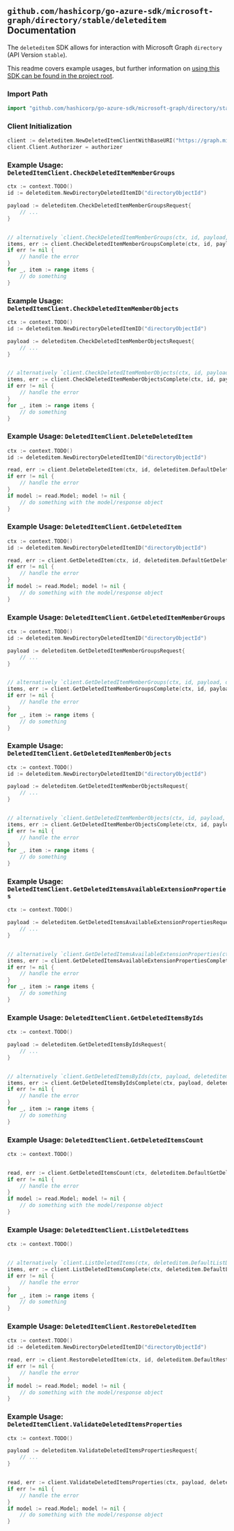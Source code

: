 
## `github.com/hashicorp/go-azure-sdk/microsoft-graph/directory/stable/deleteditem` Documentation

The `deleteditem` SDK allows for interaction with Microsoft Graph `directory` (API Version `stable`).

This readme covers example usages, but further information on [using this SDK can be found in the project root](https://github.com/hashicorp/go-azure-sdk/tree/main/docs).

### Import Path

```go
import "github.com/hashicorp/go-azure-sdk/microsoft-graph/directory/stable/deleteditem"
```


### Client Initialization

```go
client := deleteditem.NewDeletedItemClientWithBaseURI("https://graph.microsoft.com")
client.Client.Authorizer = authorizer
```


### Example Usage: `DeletedItemClient.CheckDeletedItemMemberGroups`

```go
ctx := context.TODO()
id := deleteditem.NewDirectoryDeletedItemID("directoryObjectId")

payload := deleteditem.CheckDeletedItemMemberGroupsRequest{
	// ...
}


// alternatively `client.CheckDeletedItemMemberGroups(ctx, id, payload, deleteditem.DefaultCheckDeletedItemMemberGroupsOperationOptions())` can be used to do batched pagination
items, err := client.CheckDeletedItemMemberGroupsComplete(ctx, id, payload, deleteditem.DefaultCheckDeletedItemMemberGroupsOperationOptions())
if err != nil {
	// handle the error
}
for _, item := range items {
	// do something
}
```


### Example Usage: `DeletedItemClient.CheckDeletedItemMemberObjects`

```go
ctx := context.TODO()
id := deleteditem.NewDirectoryDeletedItemID("directoryObjectId")

payload := deleteditem.CheckDeletedItemMemberObjectsRequest{
	// ...
}


// alternatively `client.CheckDeletedItemMemberObjects(ctx, id, payload, deleteditem.DefaultCheckDeletedItemMemberObjectsOperationOptions())` can be used to do batched pagination
items, err := client.CheckDeletedItemMemberObjectsComplete(ctx, id, payload, deleteditem.DefaultCheckDeletedItemMemberObjectsOperationOptions())
if err != nil {
	// handle the error
}
for _, item := range items {
	// do something
}
```


### Example Usage: `DeletedItemClient.DeleteDeletedItem`

```go
ctx := context.TODO()
id := deleteditem.NewDirectoryDeletedItemID("directoryObjectId")

read, err := client.DeleteDeletedItem(ctx, id, deleteditem.DefaultDeleteDeletedItemOperationOptions())
if err != nil {
	// handle the error
}
if model := read.Model; model != nil {
	// do something with the model/response object
}
```


### Example Usage: `DeletedItemClient.GetDeletedItem`

```go
ctx := context.TODO()
id := deleteditem.NewDirectoryDeletedItemID("directoryObjectId")

read, err := client.GetDeletedItem(ctx, id, deleteditem.DefaultGetDeletedItemOperationOptions())
if err != nil {
	// handle the error
}
if model := read.Model; model != nil {
	// do something with the model/response object
}
```


### Example Usage: `DeletedItemClient.GetDeletedItemMemberGroups`

```go
ctx := context.TODO()
id := deleteditem.NewDirectoryDeletedItemID("directoryObjectId")

payload := deleteditem.GetDeletedItemMemberGroupsRequest{
	// ...
}


// alternatively `client.GetDeletedItemMemberGroups(ctx, id, payload, deleteditem.DefaultGetDeletedItemMemberGroupsOperationOptions())` can be used to do batched pagination
items, err := client.GetDeletedItemMemberGroupsComplete(ctx, id, payload, deleteditem.DefaultGetDeletedItemMemberGroupsOperationOptions())
if err != nil {
	// handle the error
}
for _, item := range items {
	// do something
}
```


### Example Usage: `DeletedItemClient.GetDeletedItemMemberObjects`

```go
ctx := context.TODO()
id := deleteditem.NewDirectoryDeletedItemID("directoryObjectId")

payload := deleteditem.GetDeletedItemMemberObjectsRequest{
	// ...
}


// alternatively `client.GetDeletedItemMemberObjects(ctx, id, payload, deleteditem.DefaultGetDeletedItemMemberObjectsOperationOptions())` can be used to do batched pagination
items, err := client.GetDeletedItemMemberObjectsComplete(ctx, id, payload, deleteditem.DefaultGetDeletedItemMemberObjectsOperationOptions())
if err != nil {
	// handle the error
}
for _, item := range items {
	// do something
}
```


### Example Usage: `DeletedItemClient.GetDeletedItemsAvailableExtensionProperties`

```go
ctx := context.TODO()

payload := deleteditem.GetDeletedItemsAvailableExtensionPropertiesRequest{
	// ...
}


// alternatively `client.GetDeletedItemsAvailableExtensionProperties(ctx, payload, deleteditem.DefaultGetDeletedItemsAvailableExtensionPropertiesOperationOptions())` can be used to do batched pagination
items, err := client.GetDeletedItemsAvailableExtensionPropertiesComplete(ctx, payload, deleteditem.DefaultGetDeletedItemsAvailableExtensionPropertiesOperationOptions())
if err != nil {
	// handle the error
}
for _, item := range items {
	// do something
}
```


### Example Usage: `DeletedItemClient.GetDeletedItemsByIds`

```go
ctx := context.TODO()

payload := deleteditem.GetDeletedItemsByIdsRequest{
	// ...
}


// alternatively `client.GetDeletedItemsByIds(ctx, payload, deleteditem.DefaultGetDeletedItemsByIdsOperationOptions())` can be used to do batched pagination
items, err := client.GetDeletedItemsByIdsComplete(ctx, payload, deleteditem.DefaultGetDeletedItemsByIdsOperationOptions())
if err != nil {
	// handle the error
}
for _, item := range items {
	// do something
}
```


### Example Usage: `DeletedItemClient.GetDeletedItemsCount`

```go
ctx := context.TODO()


read, err := client.GetDeletedItemsCount(ctx, deleteditem.DefaultGetDeletedItemsCountOperationOptions())
if err != nil {
	// handle the error
}
if model := read.Model; model != nil {
	// do something with the model/response object
}
```


### Example Usage: `DeletedItemClient.ListDeletedItems`

```go
ctx := context.TODO()


// alternatively `client.ListDeletedItems(ctx, deleteditem.DefaultListDeletedItemsOperationOptions())` can be used to do batched pagination
items, err := client.ListDeletedItemsComplete(ctx, deleteditem.DefaultListDeletedItemsOperationOptions())
if err != nil {
	// handle the error
}
for _, item := range items {
	// do something
}
```


### Example Usage: `DeletedItemClient.RestoreDeletedItem`

```go
ctx := context.TODO()
id := deleteditem.NewDirectoryDeletedItemID("directoryObjectId")

read, err := client.RestoreDeletedItem(ctx, id, deleteditem.DefaultRestoreDeletedItemOperationOptions())
if err != nil {
	// handle the error
}
if model := read.Model; model != nil {
	// do something with the model/response object
}
```


### Example Usage: `DeletedItemClient.ValidateDeletedItemsProperties`

```go
ctx := context.TODO()

payload := deleteditem.ValidateDeletedItemsPropertiesRequest{
	// ...
}


read, err := client.ValidateDeletedItemsProperties(ctx, payload, deleteditem.DefaultValidateDeletedItemsPropertiesOperationOptions())
if err != nil {
	// handle the error
}
if model := read.Model; model != nil {
	// do something with the model/response object
}
```
